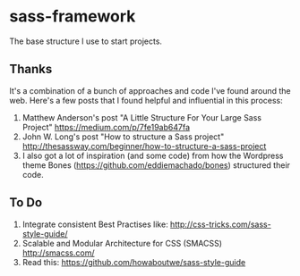sass-framework
==============

The base structure I use to start projects.

## Thanks
It's a combination of a bunch of approaches and code I've found around the web. Here's a few posts that I found helpful and influential in this process:

1. Matthew Anderson's post "A Little Structure For Your Large Sass Project" https://medium.com/p/7fe19ab647fa
2. John W. Long's post "How to structure a Sass project" http://thesassway.com/beginner/how-to-structure-a-sass-project
3. I also got a lot of inspiration (and some code) from how the Wordpress theme Bones (https://github.com/eddiemachado/bones) structured their code. 

## To Do

1. Integrate consistent Best Practises like: http://css-tricks.com/sass-style-guide/
2. Scalable and Modular Architecture for CSS (SMACSS) http://smacss.com/
3. Read this: https://github.com/howaboutwe/sass-style-guide
